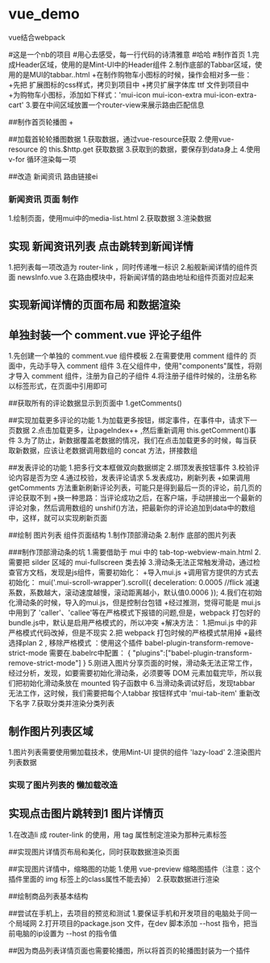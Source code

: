 # vue_demo
vue结合webpack

#这是一个nb的项目
#用心去感受，每一行代码的诗清雅意
#哈哈
#制作首页
1.完成Header区域，使用的是Mint-UI中的Header组件
2.制作底部的Tabbar区域，使用的是MUI的tabbar..html
  +在制作购物车小图标的时候，操作会相对多一些：
    +先把 扩展图标的css样式，拷贝到项目中
    +拷贝扩展字体库 ttf 文件到项目中
    +为购物车小图标，添加如下样式：'mui-icon mui-icon-extra mui-icon-extra-cart'
3.要在中间区域放置一个router-view来展示路由匹配信息


##制作首页轮播图
  +

##加载首轮轮播图数据
1.获取数据，通过vue-resource获取
2.使用vue-resource 的 this.$http.get 获取数据
3.获取到的数据，要保存到data身上
4.使用v-for 循环渲染每一项

##改造 新闻资讯 路由链接ei

### 新闻资讯 页面 制作
1.绘制页面，使用mui中的media-list.html
2.获取数据
3.渲染数据

## 实现 新闻资讯列表 点击跳转到新闻详情
1.把列表每一项改造为 router-link ，同时传递唯一标识
2.船舰新闻详情的组件页面 newsInfo.vue
3.在路由模块中，将新闻详情的路由地址和组件页面对应起来

## 实现新闻详情的页面布局 和数据渲染

## 单独封装一个 comment.vue 评论子组件
1.先创建一个单独的 comment.vue 组件模板
2.在需要使用 comment 组件的 页面中，先动手导入 comment 组件
3.在父组件中，使用"components"属性，将刚才导入 comment 组件，注册为自己的子组件
4.将注册子组件时候的，注册名称以标签形式，在页面中引用即可

##获取所有的评论数据显示到页面中
1.getComments()

##实现加载更多评论的功能
1.为加载更多按钮，绑定事件，在事件中，请求下一页数据
2.点击加载更多，让pageIndex++ ,然后重新调用 this.getComment()事件
3.为了防止，新数据覆盖老数据的情况，我们在点击加载更多的时候，每当获取新数据，应该让老数据调用数组的 concat 方法，拼接数组

##发表评论的功能
1.把多行文本框做双向数据绑定
2.绑顶发表按钮事件
3.校验评论内容是否为空
4.通过校验，发表评论请求
5.发表成功，刷新列表 
+如果调用 getComments 方法重新刷新评论列表，可能只是得到最后一页的评论，前几页的评论获取不到
+换一种思路：当评论成功之后，在客户端，手动拼接出一个最新的评论对象，然后调用数组的 unshif()方法，把最新你的评论追加到data中的数组中，这样，就可以实现刷新页面

##绘制 图片列表 组件页面结构
1.制作顶部滑动条
2.制作 底部的图片列表

###制作顶部滑动条的坑
1.需要借助于 mui 中的 tab-top-webview-main.html
2.需要把 silder 区域的 mui-fullscreen 类去掉
3.滑动条无法正常触发滑动，通过检查官方文档，发现是js组件，需要初始化：
  +导入mui.js
  +调用官方提供的方式去初始化：
    mui('.mui-scroll-wrapper').scroll({
        deceleration: 0.0005 //flick 减速系数，系数越大，滚动速度越慢，滚动距离越小，默认值0.0006
      });
4.我们在初始化滑动条的时候，导入的mui.js，但是控制台包错
  +经过推测，觉得可能是 mui.js 中用到了 'caller'、'callee'等在严格模式下报错的问题,但是，webpack 打包好的 bundle.js中，默认是启用严格模式的，所以冲突
  +解决方法：
      1.把mui.js 中的非严格模式代码改掉，但是不现实
      2.把 webpack 打包时候的严格模式禁用掉
  +最终选择plan 2 , 移除严格模式 ：使用这个插件
    babel-plugin-transform-remove-strict-mode
    需要在.babelrc中配置：
        {
            "plugins":["babel-plugin-transform-remove-strict-mode"]
        }
  5.刚进入图片分享页面的时候，滑动条无法正常工作，经过分析，发现，如要需要初始化滑动条，必须要等 DOM 元素加载完毕，所以我们把初始化滑动条放在 mounted 钩子函数中
  6.当滑动条调试好后，发现tabbar 无法工作，这时候，我们需要把每个人tabbar 按钮样式中 'mui-tab-item' 重新改下名字
  7.获取分类并渲染分类列表

## 制作图片列表区域
1.图片列表需要使用懒加载技术，使用Mint-UI 提供的组件 'lazy-load'
2.渲染图片列表数据  

### 实现了图片列表的 懒加载改造

## 实现点击图片跳转到1 图片详情页
1.在改造li 成 router-link 的使用，用 tag 属性制定渲染为那种元素标签


##实现图片详情页布局和美化，同时获取数据渲染页面

##实现图片详情中，缩略图的功能
1.使用 vue-preview 缩略图插件（注意：这个插件里面的 img 标签上的class属性不能去掉）
2.获取数据进行渲染

##绘制商品列表基本结构

##尝试在手机上，去项目的预览和测试
1.要保证手机和开发项目的电脑处于同一个局域网
2.打开项目的package.json 文件，在dev 脚本添加 --host 指令，把当前电脑的ip设置为 --host 的指令值

##因为商品列表详情页面也需要轮播图，所以将首页的轮播图封装为一个插件
